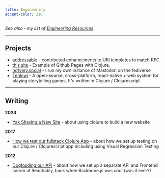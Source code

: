 ```yaml
---
title: Engineering
accent-color: 210
---
```


_See also - my list of [Engineering Resources](/engineering/resources/)_


----

## Projects

* [addressable](https://github.com/sporkmonger/addressable) - contributed enhancements to URI templates to match RFC
* [this site](https://github.com/therabidbanana/therabidbanana.github.com) - Example of Github Pages with Clojure.
* [notvery.social](https://notvery.social/) - I run my own instance of Mastodon on the fediverse
* [Tenkiwi](https://play.tenkiwi.com/) - A open-source, cross-platform, react-native + web system for playing storytelling games. It's written in Clojure / Clojurescript.

----

## Writing

**2023**

* [Yak Shaving a New Site](/blog/2023/yak-shaving-a-new-site/) - about using clojure to build a new website

**2017**

* [How we test our fullstack Clojure App](/blog/2017/how-we-test-full-stack-clojure/) - about how we set up testing on our Clojure / Clojurescript app including using Visual Regression Testing


**2012**

* [Dogfooding our API](/blog/2012/dogfooding-our-api/) - about how we set up a separate API and Frontend server at Reachably, back when Backbone.js was cool (was it ever?)
